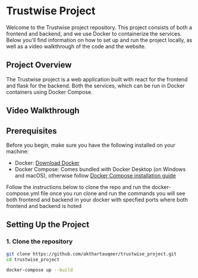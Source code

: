 # Trustwise Project

Welcome to the Trustwise project repository. This project consists of both a frontend and backend, and we use Docker to containerize the services. Below you'll find information on how to set up and run the project locally, as well as a video walkthrough of the code and the website.

## Project Overview

The Trustwise project is a web application built with react for the frontend and flask for the backend.  Both the services, which can be run in Docker containers using Docker Compose.

## Video Walkthrough



## Prerequisites

Before you begin, make sure you have the following installed on your machine:

- Docker: [Download Docker](https://www.docker.com/products/docker-desktop)
- Docker Compose: Comes bundled with Docker Desktop (on Windows and macOS), otherwise follow [Docker Compose installation guide](https://docs.docker.com/compose/install/)

  
 Follow the instructions below to clone the repo and run the docker-compose.yml file
once you run clone and run the commands you will see both frontend and backend in your docker with specfied ports where both frontend and backend is hoted
## Setting Up the Project

### 1. Clone the repository

```bash
git clone https://github.com/akthartauqeer/trustwise_project.git
cd trustwise_project

docker-compose up --build

